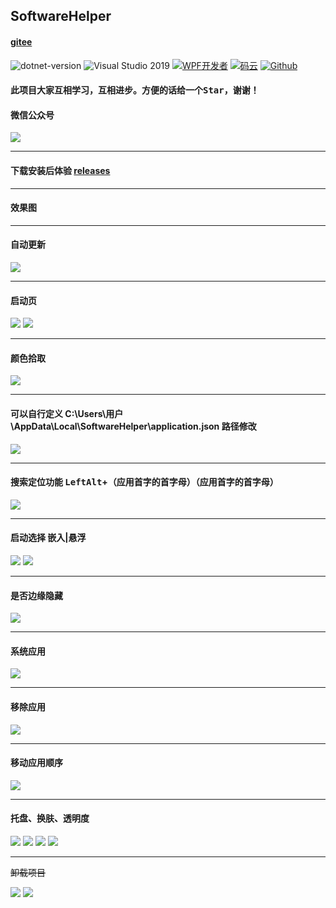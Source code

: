 
## SoftwareHelper
#### [gitee](https://gitee.com/yanjinhua/SoftwareHelper)

![dotnet-version](https://img.shields.io/badge/.net%20framework-%E2%89%A54.0-blue)  ![Visual Studio 2019](https://img.shields.io/badge/Visual%20Studio%20-2019-blueviolet)  <a target="_blank" href="https://qm.qq.com/cgi-bin/qm/qr?k=B61RFy2vvpaKLEDxaW6NsDpPZA-eSyFh&jump_from=webapi"><img border="0" src="https://pub.idqqimg.com/wpa/images/group.png" alt="WPF开发者" title="WPF开发者"></a> [![码云](https://img.shields.io/badge/Gitee-%E7%A0%81%E4%BA%91-orange)](https://gitee.com/yanjinhua/SoftwareHelper.git)   [![Github](https://img.shields.io/badge/%20-github-%2324292e)](https://github.com/yanjinhuagood/SoftwareHelper)   


#### 此项目大家互相学习，互相进步。方便的话给一个<kbd>Star</kbd>，谢谢！

#### 微信公众号
<img src="/Images/wxgzh.jpg"/>   

----------

#### **下载安装后体验 [releases](https://github.com/yanjinhuagood/SoftwareHelper/releases/)**   

----------


#### __效果图__   


***

#### 自动更新  

<img src="/Images/AutoUpdater.gif"/>  

----------

#### 启动页  

<img src="/Images/GIFfree.gif"/>  
<img src="/Images/free1.png"/>  

----------

#### 颜色拾取

<img src="/Images/GIFColor.gif"/>  

----------

#### 可以自行定义 C:\Users\用户\AppData\Local\SoftwareHelper\application.json 路径修改

<img src="/Images/jsonconfig.png"/>  

----------

#### 搜索定位功能 <kbd>LeftAlt</kbd>+<kbd>（应用首字的首字母）</kbd>（应用首字的首字母）

<img src="/Images/KeyBoardEntry.png"/>  

----------

#### 启动选择 __嵌入|悬浮__ 

<img src="/Images/desktop.gif"/>  
<img src="/Images/select.png"/>  

----------

#### 是否边缘隐藏 

<img src="/Images/IsEdgeHide.png"/>  

----------

#### 系统应用

<img src="/Images/systemAppliction.png"/>  

----------

#### 移除应用

<img src="/Images/Remove.png"/>  

----------

#### 移动应用顺序

<img src="/Images/drag.png"/>  

----------

#### 托盘、换肤、透明度

<img src="/Images/original.png"/>  
<img src="/Images/MheelGif.gif"/>  
<img src="/Images/GIFNew.gif"/>  
<img src="/Images/GIFMini.gif"/>  

----------

~~卸载项目~~

<img src="/Images/2.png"/>
<img src="/Images/gif.gif"/>
